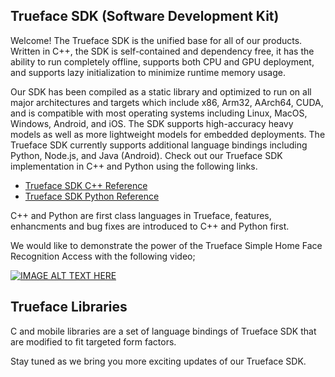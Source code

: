 ## Trueface SDK (Software Development Kit)

Welcome! The Trueface SDK is the unified base for all of our products. Written in C++, the SDK is self-contained and dependency free, it has the ability to run completely offline, supports both CPU and GPU deployment, and supports lazy initialization to minimize runtime memory usage.

Our SDK has been compiled as a static library and optimized to run on all major architectures and targets which include x86, Arm32, AArch64, CUDA, and is compatible with most operating systems including Linux, MacOS, Windows, Android, and iOS. The SDK supports high-accuracy heavy models as well as more lightweight models for embedded deployments. The Trueface SDK currently supports additional language bindings including Python, Node.js, and Java (Android). Check out our Trueface SDK implementation in C++ and Python using the following links.

- [Trueface SDK C++ Reference](https://reference.trueface.ai/cpp/master/latest/index.html)
- [Trueface SDK Python Reference](https://reference.trueface.ai/cpp/master/latest/py/index.html)

C++ and Python are first class languages in Trueface, features, enhancments and bug fixes are introduced to C++ and Python first.

We would like to demonstrate the power of the Trueface Simple Home Face Recognition Access with the following video;

[![IMAGE ALT TEXT HERE](assets/assets/v1.1/images/0.jpeg)](https://www.youtube.com/watch?v=dnjiF6jS50g)

## Trueface Libraries

C and mobile libraries are a set of language bindings of Trueface SDK that are modified to fit targeted form factors.

Stay tuned as we bring you more exciting updates of our Trueface SDK. 
